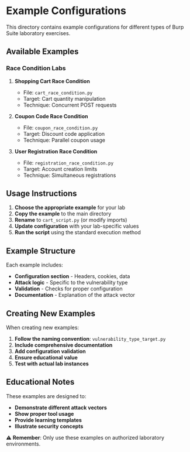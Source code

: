 # Example Configurations

This directory contains example configurations for different types of Burp Suite laboratory exercises.

## Available Examples

### Race Condition Labs

1. **Shopping Cart Race Condition**
   - File: `cart_race_condition.py`
   - Target: Cart quantity manipulation
   - Technique: Concurrent POST requests

2. **Coupon Code Race Condition**
   - File: `coupon_race_condition.py`
   - Target: Discount code application
   - Technique: Parallel coupon usage

3. **User Registration Race Condition**
   - File: `registration_race_condition.py`
   - Target: Account creation limits
   - Technique: Simultaneous registrations

## Usage Instructions

1. **Choose the appropriate example** for your lab
2. **Copy the example** to the main directory
3. **Rename** to `cart_script.py` (or modify imports)
4. **Update configuration** with your lab-specific values
5. **Run the script** using the standard execution method

## Example Structure

Each example includes:

- **Configuration section** - Headers, cookies, data
- **Attack logic** - Specific to the vulnerability type
- **Validation** - Checks for proper configuration
- **Documentation** - Explanation of the attack vector

## Creating New Examples

When creating new examples:

1. **Follow the naming convention**: `vulnerability_type_target.py`
2. **Include comprehensive documentation**
3. **Add configuration validation**
4. **Ensure educational value**
5. **Test with actual lab instances**

## Educational Notes

These examples are designed to:

- **Demonstrate different attack vectors**
- **Show proper tool usage**
- **Provide learning templates**
- **Illustrate security concepts**

⚠️ **Remember**: Only use these examples on authorized laboratory environments.

